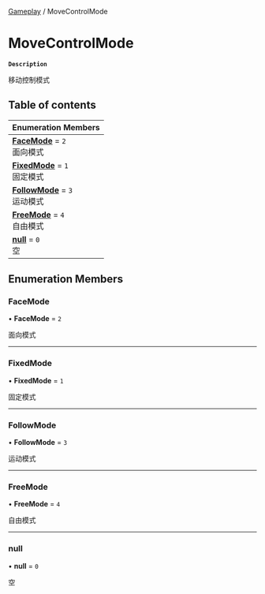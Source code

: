 [Gameplay](../modules/Gameplay.Gameplay.md) / MoveControlMode

# MoveControlMode <Badge type="tip" text="Enumeration" />

**`Description`**

移动控制模式

## Table of contents

| Enumeration Members                                                                   |
| :------------------------------------------------------------------------------------ |
| **[FaceMode](Gameplay.Gameplay.MoveControlMode.md#facemode)** = `2` <br> 面向模式     |
| **[FixedMode](Gameplay.Gameplay.MoveControlMode.md#fixedmode)** = `1` <br> 固定模式   |
| **[FollowMode](Gameplay.Gameplay.MoveControlMode.md#followmode)** = `3` <br> 运动模式 |
| **[FreeMode](Gameplay.Gameplay.MoveControlMode.md#freemode)** = `4` <br> 自由模式     |
| **[null](Gameplay.Gameplay.MoveControlMode.md#null)** = `0` <br> 空                   |

## Enumeration Members

### FaceMode

• **FaceMode** = `2`

面向模式

---

### FixedMode

• **FixedMode** = `1`

固定模式

---

### FollowMode

• **FollowMode** = `3`

运动模式

---

### FreeMode

• **FreeMode** = `4`

自由模式

---

### null

• **null** = `0`

空
